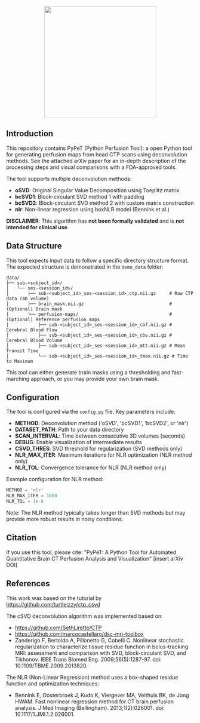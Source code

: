 <div align="center">
  <img src="docs/logo_wobble.gif" width="300">
</div>




## Introduction

This repository contains PyPeT (Python Perfusion Tool): a open Python tool for generating perfusion maps from head CTP scans using deconvolution methods. See the attached arXiv paper for an in-depth description of the processing steps and visual comparisons with a FDA-approved tools.

The tool supports multiple deconvolution methods:
- **oSVD**: Original Singular Value Decomposition using Toeplitz matrix
- **bcSVD1**: Block-circulant SVD method 1 with padding
- **bcSVD2**: Block-circulant SVD method 2 with custom matrix construction  
- **nlr**: Non-linear regression using boxNLR model (Bennink et al.)

**DISCLAIMER**: This algorithm has **not been formally validated** and is **not intended for clinical use**.

## Data Structure

This tool expects input data to follow a specific directory structure format. The expected structure is demonstrated in the `demo_data` folder:

```
data/
├── sub-<subject_id>/
│   └── ses-<session_id>/
│       ├── sub-<subject_id>_ses-<session_id>_ctp.nii.gz     # Raw CTP data (4D volume)
│       ├── brain_mask.nii.gz                                # (Optional) Brain mask
│       └── perfusion-maps/                                  # (Optional) Reference perfusion maps
│           ├── sub-<subject_id>_ses-<session_id>_cbf.nii.gz # Cerebral Blood Flow
│           ├── sub-<subject_id>_ses-<session_id>_cbv.nii.gz # Cerebral Blood Volume
│           ├── sub-<subject_id>_ses-<session_id>_mtt.nii.gz # Mean Transit Time
│           └── sub-<subject_id>_ses-<session_id>_tmax.nii.gz # Time to Maximum
```

This tool can either generate brain masks using a thresholding and fast-marching approach, or you may provide your own brain mask.

## Configuration

The tool is configured via the `config.py` file. Key parameters include:

- **METHOD**: Deconvolution method ('oSVD', 'bcSVD1', 'bcSVD2', or 'nlr')
- **DATASET_PATH**: Path to your data directory
- **SCAN_INTERVAL**: Time between consecutive 3D volumes (seconds)
- **DEBUG**: Enable visualization of intermediate results
- **CSVD_THRES**: SVD threshold for regularization (SVD methods only)
- **NLR_MAX_ITER**: Maximum iterations for NLR optimization (NLR method only)
- **NLR_TOL**: Convergence tolerance for NLR (NLR method only)

Example configuration for NLR method:
```python
METHOD = 'nlr'
NLR_MAX_ITER = 1000
NLR_TOL = 1e-6
```

Note: The NLR method typically takes longer than SVD methods but may provide more robust results in noisy conditions.

## Citation

If you use this tool, please cite: "PyPeT: A Python Tool for Automated Quantitative Brain CT Perfusion Analysis and Visualization" [insert arXiv DOI]

## References

This work was based on the tutorial by https://github.com/turtleizzy/ctp_csvd

The cSVD deconvolution algorithm was implemented based on:
- https://github.com/SethLirette/CTP 
- https://github.com/marcocastellaro/dsc-mri-toolbox
- Zanderigo F, Bertoldo A, Pillonetto G, Cobelli C. Nonlinear stochastic regularization to characterize tissue residue function in bolus-tracking MRI: assessment and comparison with SVD, block-circulant SVD, and Tikhonov. IEEE Trans Biomed Eng. 2009;56(5):1287-97. doi: 10.1109/TBME.2009.2013820.

The NLR (Non-Linear Regression) method uses a box-shaped residue function and optimization techniques:
- Bennink E, Oosterbroek J, Kudo K, Viergever MA, Velthuis BK, de Jong HWAM. Fast nonlinear regression method for CT brain perfusion analysis. J Med Imaging (Bellingham). 2013;1(2):026001. doi: 10.1117/1.JMI.1.2.026001.
